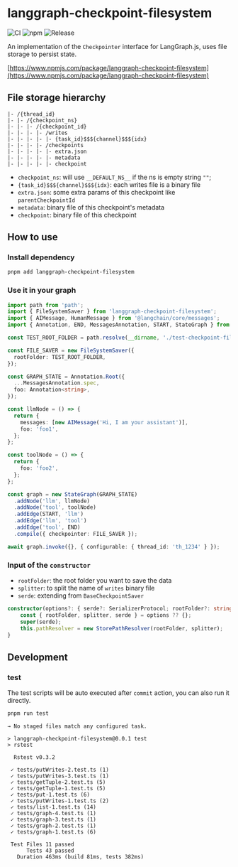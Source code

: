 # langgraph-checkpoint-filesystem

![CI](https://github.com/postbird/langgraph-checkpoint-filesystem/actions/workflows/ci.yml/badge.svg) ![npm](https://img.shields.io/npm/v/langgraph-checkpoint-filesystem.svg) ![Release](https://github.com/postbird/langgraph-checkpoint-filesystem/actions/workflows/release.yml/badge.svg)

An implementation of the `Checkpointer` interface for LangGraph.js, uses file storage to persist state.

[https://www.npmjs.com/package/langgraph-checkpoint-filesystem](https://www.npmjs.com/package/langgraph-checkpoint-filesystem)

## File storage hierarchy

```
|- /{thread_id}
|- |- /{checkpoint_ns}
|- |- |- /{checkpoint_id}
|- |- |- |- /writes
|- |- |- |- |- {task_id}$$${channel}$$${idx}
|- |- |- |- /checkpoints
|- |- |- |- |- extra.json
|- |- |- |- |- metadata
|- |- |- |- |- checkpoint
```

- `checkpoint_ns`: will use `__DEFAULT_NS__` if the ns is empty string `""`;
- `{task_id}$$${channel}$$${idx}`: each writes file is a binary file
- `extra.json`: some extra params of this checkpoint like `parentCheckpointId`
- `metadata`: binary file of this checkpoint's metadata
- `checkpoint`: binary file of this checkpoint

## How to use

### Install dependency

```bash
pnpm add langgraph-checkpoint-filesystem
```

### Use it in your graph

```ts
import path from 'path';
import { FileSystemSaver } from 'langgraph-checkpoint-filesystem';
import { AIMessage, HumanMessage } from '@langchain/core/messages';
import { Annotation, END, MessagesAnnotation, START, StateGraph } from '@langchain/langgraph';

const TEST_ROOT_FOLDER = path.resolve(__dirname, './test-checkpoint-file-store-checkpoint-1');

const FILE_SAVER = new FileSystemSaver({
  rootFolder: TEST_ROOT_FOLDER,
});

const GRAPH_STATE = Annotation.Root({
  ...MessagesAnnotation.spec,
  foo: Annotation<string>,
});

const llmNode = () => {
  return {
    messages: [new AIMessage('Hi, I am your assistant')],
    foo: 'foo1',
  };
};

const toolNode = () => {
  return {
    foo: 'foo2',
  };
};

const graph = new StateGraph(GRAPH_STATE)
  .addNode('llm', llmNode)
  .addNode('tool', toolNode)
  .addEdge(START, 'llm')
  .addEdge('llm', 'tool')
  .addEdge('tool', END)
  .compile({ checkpointer: FILE_SAVER });

await graph.invoke({}, { configurable: { thread_id: 'th_1234' } });
```

### Input of the `constructor`

- `rootFolder`: the root folder you want to save the data
- `splitter`: to split the name of `writes` binary file
- `serde`: extending from `BaseCheckpointSaver`

```ts
constructor(options?: { serde?: SerializerProtocol; rootFolder?: string; splitter?: string }) {
    const { rootFolder, splitter, serde } = options ?? {};
    super(serde);
    this.pathResolver = new StorePathResolver(rootFolder, splitter);
}
```

## Development

### test

The test scripts will be auto executed after `commit` action, you can also run it directly.

```ts
pnpm run test
```

```
→ No staged files match any configured task.

> langgraph-checkpoint-filesystem@0.0.1 test
> rstest

  Rstest v0.3.2

 ✓ tests/putWrites-2.test.ts (1)
 ✓ tests/putWrites-3.test.ts (1)
 ✓ tests/getTuple-2.test.ts (5)
 ✓ tests/getTuple-1.test.ts (5)
 ✓ tests/put-1.test.ts (6)
 ✓ tests/putWrites-1.test.ts (2)
 ✓ tests/list-1.test.ts (14)
 ✓ tests/graph-4.test.ts (1)
 ✓ tests/graph-3.test.ts (1)
 ✓ tests/graph-2.test.ts (1)
 ✓ tests/graph-1.test.ts (6)

 Test Files 11 passed
      Tests 43 passed
   Duration 463ms (build 81ms, tests 382ms)
```
